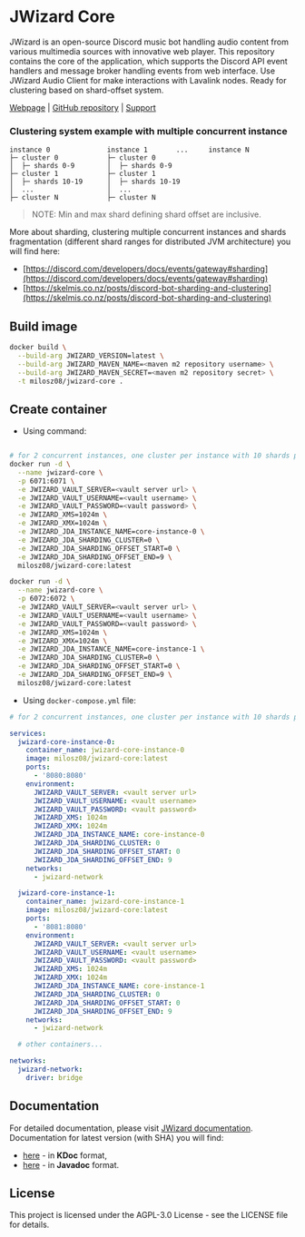 # JWizard Core

JWizard is an open-source Discord music bot handling audio content from various multimedia sources with innovative web
player. This repository contains the core of the application, which supports the Discord API event handlers and message
broker handling events from web interface. Use JWizard Audio Client for make interactions with Lavalink nodes. Ready
for clustering based on shard-offset system.

[Webpage](https://jwizard.pl)
| [GitHub repository](https://github.com/jwizard-bot/jwizard-core)
| [Support](https://github.com/sponsors/jwizard-bot)

### Clustering system example with multiple concurrent instance

```
instance 0              instance 1       ...     instance N
├─ cluster 0            ├─ cluster 0
│  ├─ shards 0-9        │  ├─ shards 0-9
├─ cluster 1            ├─ cluster 1
│  ├─ shards 10-19      │  ├─ shards 10-19
│  ...                  │  ...
├─ cluster N            ├─ cluster N
```

> NOTE: Min and max shard defining shard offset are inclusive.

More about sharding, clustering multiple concurrent instances and shards fragmentation (different shard ranges for
distributed JVM architecture) you will find here:

* [https://discord.com/developers/docs/events/gateway#sharding](https://discord.com/developers/docs/events/gateway#sharding)
* [https://skelmis.co.nz/posts/discord-bot-sharding-and-clustering](https://skelmis.co.nz/posts/discord-bot-sharding-and-clustering)

## Build image

```bash
docker build \
  --build-arg JWIZARD_VERSION=latest \
  --build-arg JWIZARD_MAVEN_NAME=<maven m2 repository username> \
  --build-arg JWIZARD_MAVEN_SECRET=<maven m2 repository secret> \
  -t milosz08/jwizard-core .
```

## Create container

* Using command:

```bash

# for 2 concurrent instances, one cluster per instance with 10 shards per cluster
docker run -d \
  --name jwizard-core \
  -p 6071:6071 \
  -e JWIZARD_VAULT_SERVER=<vault server url> \
  -e JWIZARD_VAULT_USERNAME=<vault username> \
  -e JWIZARD_VAULT_PASSWORD=<vault password> \
  -e JWIZARD_XMS=1024m \
  -e JWIZARD_XMX=1024m \
  -e JWIZARD_JDA_INSTANCE_NAME=core-instance-0 \
  -e JWIZARD_JDA_SHARDING_CLUSTER=0 \
  -e JWIZARD_JDA_SHARDING_OFFSET_START=0 \
  -e JWIZARD_JDA_SHARDING_OFFSET_END=9 \
  milosz08/jwizard-core:latest

docker run -d \
  --name jwizard-core \
  -p 6072:6072 \
  -e JWIZARD_VAULT_SERVER=<vault server url> \
  -e JWIZARD_VAULT_USERNAME=<vault username> \
  -e JWIZARD_VAULT_PASSWORD=<vault password> \
  -e JWIZARD_XMS=1024m \
  -e JWIZARD_XMX=1024m \
  -e JWIZARD_JDA_INSTANCE_NAME=core-instance-1 \
  -e JWIZARD_JDA_SHARDING_CLUSTER=0 \
  -e JWIZARD_JDA_SHARDING_OFFSET_START=0 \
  -e JWIZARD_JDA_SHARDING_OFFSET_END=9 \
  milosz08/jwizard-core:latest
```

* Using `docker-compose.yml` file:

```yaml
# for 2 concurrent instances, one cluster per instance with 10 shards per cluster

services:
  jwizard-core-instance-0:
    container_name: jwizard-core-instance-0
    image: milosz08/jwizard-core:latest
    ports:
      - '8080:8080'
    environment:
      JWIZARD_VAULT_SERVER: <vault server url>
      JWIZARD_VAULT_USERNAME: <vault username>
      JWIZARD_VAULT_PASSWORD: <vault password>
      JWIZARD_XMS: 1024m
      JWIZARD_XMX: 1024m
      JWIZARD_JDA_INSTANCE_NAME: core-instance-0
      JWIZARD_JDA_SHARDING_CLUSTER: 0
      JWIZARD_JDA_SHARDING_OFFSET_START: 0
      JWIZARD_JDA_SHARDING_OFFSET_END: 9
    networks:
      - jwizard-network

  jwizard-core-instance-1:
    container_name: jwizard-core-instance-1
    image: milosz08/jwizard-core:latest
    ports:
      - '8081:8080'
    environment:
      JWIZARD_VAULT_SERVER: <vault server url>
      JWIZARD_VAULT_USERNAME: <vault username>
      JWIZARD_VAULT_PASSWORD: <vault password>
      JWIZARD_XMS: 1024m
      JWIZARD_XMX: 1024m
      JWIZARD_JDA_INSTANCE_NAME: core-instance-1
      JWIZARD_JDA_SHARDING_CLUSTER: 0
      JWIZARD_JDA_SHARDING_OFFSET_START: 0
      JWIZARD_JDA_SHARDING_OFFSET_END: 9
    networks:
      - jwizard-network

  # other containers...

networks:
  jwizard-network:
    driver: bridge
```

## Documentation

For detailed documentation, please visit [JWizard documentation](https://jwizard.pl/docs).
<br>
Documentation for latest version (with SHA) you will find:

* [here](https://docs.jwizard.pl/jwc/kdoc) - in **KDoc** format,
* [here](https://docs.jwizard.pl/jwc/javadoc) - in **Javadoc** format.

## License

This project is licensed under the AGPL-3.0 License - see the LICENSE file for details.
